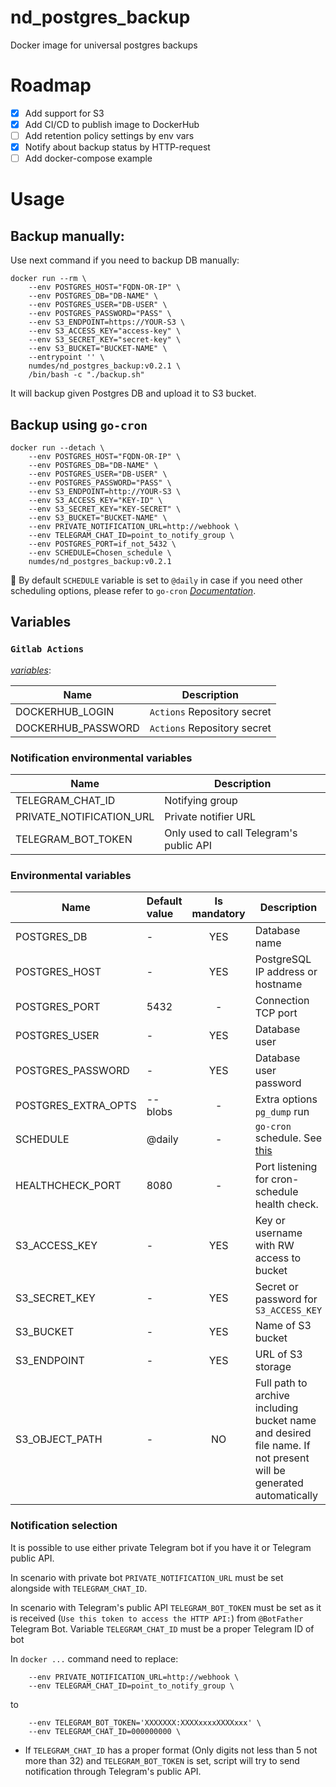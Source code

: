 # nd_postgres_backup

Docker image for universal postgres backups

# Roadmap

- [X] Add support for S3
- [X] Add CI/CD to publish image to DockerHub
- [ ] Add retention policy settings by env vars
- [X] Notify about backup status by HTTP-request
- [ ] Add docker-compose example

# Usage

## Backup manually:
Use next command if you need to backup DB manually:
```shell
docker run --rm \
    --env POSTGRES_HOST="FQDN-OR-IP" \
    --env POSTGRES_DB="DB-NAME" \
    --env POSTGRES_USER="DB-USER" \
    --env POSTGRES_PASSWORD="PASS" \
    --env S3_ENDPOINT=https://YOUR-S3 \
    --env S3_ACCESS_KEY="access-key" \
    --env S3_SECRET_KEY="secret-key" \
    --env S3_BUCKET="BUCKET-NAME" \
    --entrypoint '' \
    numdes/nd_postgres_backup:v0.2.1 \
    /bin/bash -c "./backup.sh"
```
It will backup given Postgres DB and upload it to S3 bucket.

## Backup using `go-cron`

```shell
docker run --detach \
    --env POSTGRES_HOST="FQDN-OR-IP" \
    --env POSTGRES_DB="DB-NAME" \
    --env POSTGRES_USER="DB-USER" \
    --env POSTGRES_PASSWORD="PASS" \
    --env S3_ENDPOINT=http://YOUR-S3 \
    --env S3_ACCESS_KEY="KEY-ID" \
    --env S3_SECRET_KEY="KEY-SECRET" \
    --env S3_BUCKET="BUCKET-NAME" \
    --env PRIVATE_NOTIFICATION_URL=http://webhook \
    --env TELEGRAM_CHAT_ID=point_to_notify_group \
    --env POSTGRES_PORT=if_not_5432 \
    --env SCHEDULE=Chosen_schedule \
    numdes/nd_postgres_backup:v0.2.1
```

:wave: By default `SCHEDULE` variable is set to `@daily` in case if you need other scheduling options, please refer
to `go-cron` *[Documentation](https://pkg.go.dev/github.com/robfig/cron?utm_source=godoc#hdr-Predefined_schedules)*.

## Variables

### `Gitlab Actions`
*[variables](https://docs.github.com/en/actions/security-guides/encrypted-secrets#creating-encrypted-secrets-for-a-repository)*:

| Name               | Description                 |
|--------------------|-----------------------------|
| DOCKERHUB_LOGIN    | `Actions` Repository secret |
| DOCKERHUB_PASSWORD | `Actions` Repository secret |

### Notification environmental variables

| Name                     | Description                             |
|--------------------------|-----------------------------------------|
| TELEGRAM_CHAT_ID         | Notifying group                         |
| PRIVATE_NOTIFICATION_URL | Private notifier URL                    |
| TELEGRAM_BOT_TOKEN       | Only used to call Telegram's public API |

### Environmental variables

| Name                | Default value | Is mandatory | Description                                                               |
|---------------------|:--------------|:------------:|---------------------------------------------------------------------------|
| POSTGRES_DB         | -             |     YES      | Database name                                                             |
| POSTGRES_HOST       | -             |     YES      | PostgreSQL IP address or hostname                                         |
| POSTGRES_PORT       | 5432          |      -       | Connection TCP port                                                       |
| POSTGRES_USER       | -             |     YES      | Database user                                                             |
| POSTGRES_PASSWORD   | -             |     YES      | Database user password                                                    |
| POSTGRES_EXTRA_OPTS | --blobs       |      -       | Extra options `pg_dump` run                                               |
| SCHEDULE            | @daily        |      -       | `go-cron` schedule. See [this](#backup-using-go-cron)                     |
| HEALTHCHECK_PORT    | 8080          |      -       | Port listening for cron-schedule health check.                            |
| S3_ACCESS_KEY       | -             |     YES      | Key or username with RW access to bucket                                  |
| S3_SECRET_KEY       | -             |     YES      | Secret or password for `S3_ACCESS_KEY`                                    |
| S3_BUCKET           | -             |     YES      | Name of S3 bucket                                                         |
| S3_ENDPOINT         | -             |     YES      | URL of S3 storage                                                         |
| S3_OBJECT_PATH      | -             |      NO      | Full path to archive including bucket name and desired file name. If not present will be generated automatically |

### Notification selection

It is possible to use either private Telegram bot if you have it or Telegram public API.

In scenario with private bot `PRIVATE_NOTIFICATION_URL` must be set alongside with `TELEGRAM_CHAT_ID`.

In scenario with Telegram's public API `TELEGRAM_BOT_TOKEN` must be set as it is
received (`Use this token to access the HTTP API:`) from `@BotFather` Telegram Bot. Variable `TELEGRAM_CHAT_ID` must be
a proper Telegram ID of bot

In `docker ...` command need to replace:

```
    --env PRIVATE_NOTIFICATION_URL=http://webhook \
    --env TELEGRAM_CHAT_ID=point_to_notify_group \
```

to

```
    --env TELEGRAM_BOT_TOKEN='XXXXXXX:XXXXxxxxXXXXxxx' \
    --env TELEGRAM_CHAT_ID=000000000 \
```

- If `TELEGRAM_CHAT_ID` has a proper format (Only digits not less than 5 not more than 32) and `TELEGRAM_BOT_TOKEN` is
  set, script will try to send notification through Telegram's public API.
